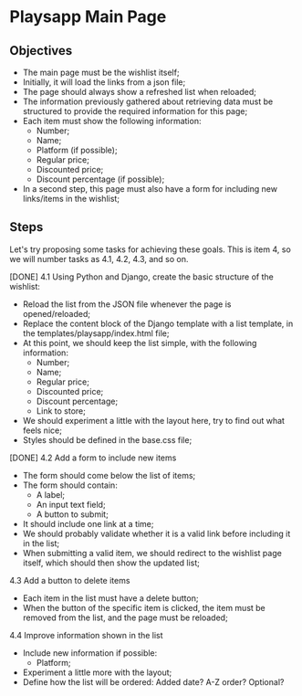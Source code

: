 # Playsapp Main Page

## Objectives
- The main page must be the wishlist itself;
- Initially, it will load the links from a json file;
- The page should always show a refreshed list when reloaded;
- The information previously gathered about retrieving data must be structured to provide the required information for this page;
- Each item must show the following information:
  - Number;
  - Name;
  - Platform (if possible);
  - Regular price;
  - Discounted price;
  - Discount percentage (if possible);
- In a second step, this page must also have a form for including new links/items in the wishlist;


## Steps
Let's try proposing some tasks for achieving these goals. This is item 4, so we will number tasks as 4.1, 4.2, 4.3, and so on.

[DONE] 4.1 Using Python and Django, create the basic structure of the wishlist:

- Reload the list from the JSON file whenever the page is opened/reloaded;
- Replace the content block of the Django template with a list template, in the templates/playsapp/index.html file;
- At this point, we should keep the list simple, with the following information:
  - Number;
  - Name;
  - Regular price;
  - Discounted price;
  - Discount percentage;
  - Link to store;
- We should experiment a little with the layout here, try to find out what feels nice;
- Styles should be defined in the base.css file;


[DONE] 4.2 Add a form to include new items

- The form should come below the list of items;
- The form should contain:
  - A label;
  - An input text field;
  - A button to submit;
- It should include one link at a time;
- We should probably validate whether it is a valid link before including it in the list;
- When submitting a valid item, we should redirect to the wishlist page itself, which should then show the updated list;

4.3 Add a button to delete items

- Each item in the list must have a delete button;
- When the button of the specific item is clicked, the item must be removed from the list, and the page must be reloaded;

4.4 Improve information shown in the list

- Include new information if possible:
  - Platform;
- Experiment a little more with the layout;
- Define how the list will be ordered: Added date? A-Z order? Optional?